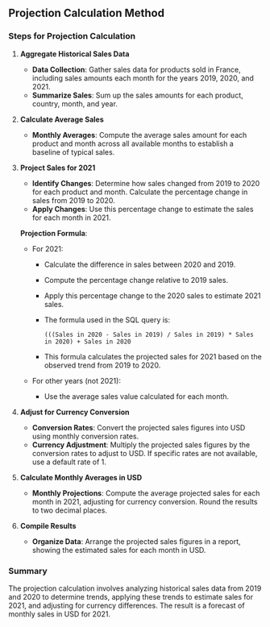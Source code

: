 ## Projection Calculation Method

### Steps for Projection Calculation

1. **Aggregate Historical Sales Data**

   - **Data Collection**: Gather sales data for products sold in France, including sales amounts each month for the years 2019, 2020, and 2021.
   - **Summarize Sales**: Sum up the sales amounts for each product, country, month, and year.

2. **Calculate Average Sales**

   - **Monthly Averages**: Compute the average sales amount for each product and month across all available months to establish a baseline of typical sales.

3. **Project Sales for 2021**

   - **Identify Changes**: Determine how sales changed from 2019 to 2020 for each product and month. Calculate the percentage change in sales from 2019 to 2020.
   - **Apply Changes**: Use this percentage change to estimate the sales for each month in 2021.

   **Projection Formula**:
   - For 2021:
     - Calculate the difference in sales between 2020 and 2019.
     - Compute the percentage change relative to 2019 sales.
     - Apply this percentage change to the 2020 sales to estimate 2021 sales.
     - The formula used in the SQL query is:

       ```plaintext
       (((Sales in 2020 - Sales in 2019) / Sales in 2019) * Sales in 2020) + Sales in 2020
       ```

     - This formula calculates the projected sales for 2021 based on the observed trend from 2019 to 2020.

   - For other years (not 2021):
     - Use the average sales value calculated for each month.

4. **Adjust for Currency Conversion**

   - **Conversion Rates**: Convert the projected sales figures into USD using monthly conversion rates.
   - **Currency Adjustment**: Multiply the projected sales figures by the conversion rates to adjust to USD. If specific rates are not available, use a default rate of 1.

5. **Calculate Monthly Averages in USD**

   - **Monthly Projections**: Compute the average projected sales for each month in 2021, adjusting for currency conversion. Round the results to two decimal places.

6. **Compile Results**

   - **Organize Data**: Arrange the projected sales figures in a report, showing the estimated sales for each month in USD.

### Summary

The projection calculation involves analyzing historical sales data from 2019 and 2020 to determine trends, applying these trends to estimate sales for 2021, and adjusting for currency differences. The result is a forecast of monthly sales in USD for 2021.
